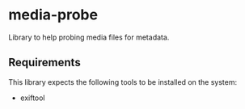 # media-probe

Library to help probing media files for metadata.

## Requirements

This library expects the following tools to be installed on the system:

- exiftool
